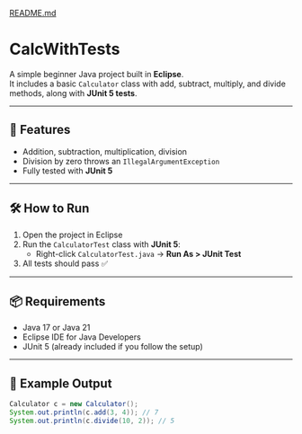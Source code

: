 [README.md](https://github.com/user-attachments/files/21910743/README.md)
# CalcWithTests

A simple beginner Java project built in **Eclipse**.  
It includes a basic `Calculator` class with add, subtract, multiply, and divide methods, along with **JUnit 5 tests**.

---

## 🚀 Features
- Addition, subtraction, multiplication, division
- Division by zero throws an `IllegalArgumentException`
- Fully tested with **JUnit 5**

---

## 🛠 How to Run
1. Open the project in Eclipse
2. Run the `CalculatorTest` class with **JUnit 5**:
   - Right-click `CalculatorTest.java` → **Run As > JUnit Test**
3. All tests should pass ✅

---

## 📦 Requirements
- Java 17 or Java 21
- Eclipse IDE for Java Developers
- JUnit 5 (already included if you follow the setup)

---

## 📸 Example Output
```java
Calculator c = new Calculator();
System.out.println(c.add(3, 4)); // 7
System.out.println(c.divide(10, 2)); // 5
